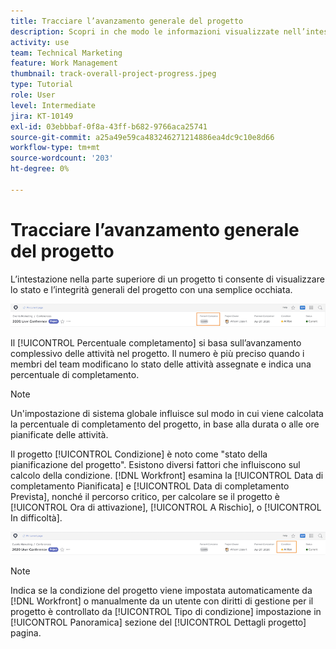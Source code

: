 ```yaml
---
title: Tracciare l’avanzamento generale del progetto
description: Scopri in che modo le informazioni visualizzate nell’intestazione del progetto possono aiutarti a tenere traccia dell’avanzamento e dello stato generali del progetto.
activity: use
team: Technical Marketing
feature: Work Management
thumbnail: track-overall-project-progress.jpeg
type: Tutorial
role: User
level: Intermediate
jira: KT-10149
exl-id: 03ebbbaf-0f8a-43ff-b682-9766aca25741
source-git-commit: a25a49e59ca483246271214886ea4dc9c10e8d66
workflow-type: tm+mt
source-wordcount: '203'
ht-degree: 0%

---
```


# Tracciare l’avanzamento generale del progetto

L’intestazione nella parte superiore di un progetto ti consente di visualizzare lo stato e l’integrità generali del progetto con una semplice occhiata.

![Intestazione del progetto che mostra [!UICONTROL Percentuale completamento]](assets/planner-fund-percent-complete.png)

Il [!UICONTROL Percentuale completamento] si basa sull’avanzamento complessivo delle attività nel progetto. Il numero è più preciso quando i membri del team modificano lo stato delle attività assegnate e indica una percentuale di completamento.

>[!NOTE]
>
>Un&#39;impostazione di sistema globale influisce sul modo in cui viene calcolata la percentuale di completamento del progetto, in base alla durata o alle ore pianificate delle attività.

Il progetto [!UICONTROL Condizione] è noto come &quot;stato della pianificazione del progetto&quot;. Esistono diversi fattori che influiscono sul calcolo della condizione. [!DNL Workfront] esamina la [!UICONTROL Data di completamento Pianificata] e [!UICONTROL Data di completamento Prevista], nonché il percorso critico, per calcolare se il progetto è [!UICONTROL Ora di attivazione], [!UICONTROL A Rischio], o [!UICONTROL In difficoltà].

![Intestazione del progetto che mostra [!UICONTROL Condizione]](assets/planner-fund-condition.png)

>[!NOTE]
>
>Indica se la condizione del progetto viene impostata automaticamente da [!DNL Workfront] o manualmente da un utente con diritti di gestione per il progetto è controllato da [!UICONTROL Tipo di condizione] impostazione in [!UICONTROL Panoramica] sezione del [!UICONTROL Dettagli progetto] pagina.

<!---
learn more urls
Project percent complete overview
Overview of project condition and condition type
--->
